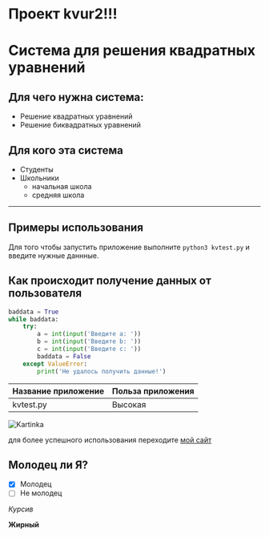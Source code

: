 # Проект kvur2!!!

# Система для решения квадратных уравнений

## Для чего нужна система:

* Решение квадратных уравнений
* Решение биквадратных уравнений

## Для кого эта система

* Студенты
* Школьники
    * начальная школа
    * средняя школа

* * *

## Примеры использования

 Для того чтобы запустить приложение выполните `python3 kvtest.py` и введите нужные даннные.

## Как происходит получение данных от пользователя

```python
baddata = True
while baddata:
    try:
        a = int(input('Введите а: '))
        b = int(input('Введите b: '))
        c = int(input('Введите с: '))
        baddata = False
    except ValueError:
        print('Не удалось получить данные!')
```
|Название приложение|Польза приложения|
|-------------------|-----------------|
|kvtest.py|Высокая|

![Kartinka](https://office-guru.ru/wp-content/uploads/2021/08/python-logo.jpeg)

для более успешного использования переходите [мой сайт](http://nadejnei.net "Самый крутой сайт")

## Молодец ли Я?
- [x] Молодец
- [ ] Не молодец

*Курсив*

__Жирный__
